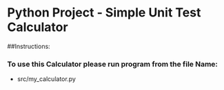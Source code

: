 # Python Project - Simple Unit Test Calculator

##Instructions: 
### To use this Calculator please run program from the file Name:

* src/my_calculator.py
 